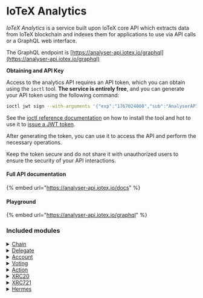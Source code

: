 # IoTeX Analytics

_IoTeX Analytics_ is a service built upon IoTeX core API which extracts data from IoTeX blockchain and indexes them for applications to use via API calls or a GraphQL web interface.

The GraphQL endpoint is [https://analyser-api.iotex.io/graphql](https://analyser-api.iotex.io/graphql)

**Obtaining and API Key**

Access to the analytics API requires an API token, which you can obtain using the `ioctl` tool. **The service is entirely free**, and you can generate your API token using the following command:

```bash
ioctl jwt sign --with-arguments '{"exp":"1767024000","sub":"AnalyserAPI","scope":"Read"}' -s user
```

See the [ioctl reference documentation](../../the-iotex-stack/reference/ioctl-cli-reference/#install) on how to install the tool and hot to use it to [issue a JWT token](../../the-iotex-stack/reference/ioctl-cli-reference/jwt-tokens.md#use-ioctl-to-issue-jwt).

After generating the token, you can use it to access the API and perform the necessary operations.&#x20;

Keep the token secure and do not share it with unauthorized users to ensure the security of your API interactions.

#### Full API documentation

{% embed url="https://analyser-api.iotex.io/docs" %}

#### Playground

{% embed url="https://analyser-api.iotex.io/graphql" %}

### Included modules

<details>

<summary><a href="https://analyser-api.iotex.io/docs/#chain-service-api">Chain</a></summary>

The Chain service provides general information on the current status of the IoTeX blockchain and the IOTX token, like chain height, current epoch, total supply, total votes, etc...

[Go to this module documentation »](https://analyser-api.iotex.io/docs/#chain-service-api)

</details>

<details>

<summary><a href="https://analyser-api.iotex.io/docs/#delegate-service-api">Delegate</a></summary>

The Delegate service provides detailed data about the IoTeX delegates, block producers, staking deposits, mining rewards, and more.&#x20;

[Go to this module documentation » ](https://analyser-api.iotex.io/docs/#delegate-service-api)

</details>

<details>

<summary><a href="https://analyser-api.iotex.io/docs/#account-service-api">Account</a></summary>

The Account service provides all the information related to blockchain accounts, from balances to transactions to aliases for known addresses.

[Go to this module documentation » ](https://analyser-api.iotex.io/docs/#account-service-api)

</details>

<details>

<summary><a href="https://analyser-api.iotex.io/docs/#voting-service-api">Voting</a></summary>

The Voting service specializes in delegates ranking and votes.

[Go to this module documentation » ](https://analyser-api.iotex.io/docs/#voting-service-api)

</details>

<details>

<summary><a href="https://analyser-api.iotex.io/docs/#action-service-api">Action</a></summary>

The Action service allows any query to list transactions filtered by different criteria, like actions by date, address, type, etc...&#x20;

[Go to this module documentation »](https://analyser-api.iotex.io/docs/#action-service-api)

</details>

<details>

<summary><a href="https://analyser-api.iotex.io/docs/#xrc20-service-api">XRC20</a></summary>

The XRC20 service gives easy access to XRC20 fungible tokens data, like token holders and contract addresses.

[Go to this module documentation » ](https://analyser-api.iotex.io/docs/#xrc20-service-api)

</details>

<details>

<summary><a href="https://analyser-api.iotex.io/docs/#xrc721-service-api">XRC721</a></summary>

The XRC721 service gives easy access to XRC721 non-fungible tokens data, like token holders and contract addresses.

[Go to this module documentation » ](https://analyser-api.iotex.io/docs/#xrc721-service-api)

</details>

<details>

<summary><a href="https://analyser-api.iotex.io/docs/#hermes-service-api">Hermes</a></summary>

The Hermes service gives access to rewards distributed by the IoTeX official [Hermes system](https://hermes.to/).

[Go to this module documentation » ](https://analyser-api.iotex.io/docs/#hermes-service-api)

</details>
